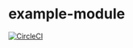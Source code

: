 # example-module
[![CircleCI](https://circleci.com/gh/bote795/example-module/tree/master.svg?style=svg&circle-token=a71663ee332c1ff186619f106f357e81b4a24505)](https://circleci.com/gh/bote795/example-module/tree/master)